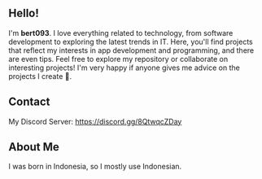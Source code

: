 ## Hello!

I'm **bert093**. I love everything related to technology, from software development to exploring the latest trends in IT. Here, you'll find projects that reflect my interests in app development and programming, and there are even tips. Feel free to explore my repository or collaborate on interesting projects! I'm very happy if anyone gives me advice on the projects I create 🚀.

## Contact
My Discord Server: https://discord.gg/8QtwqcZDay

## About Me
I was born in Indonesia, so I mostly use Indonesian.

<!--
**bert093/bert093** is a ✨ _special_ ✨ repository because its `README.md` (this file) appears on your GitHub profile.

Here are some ideas to get you started:

- 🔭 I’m currently working on ...
- 🌱 I’m currently learning ...
- 👯 I’m looking to collaborate on ...
- 🤔 I’m looking for help with ...
- 💬 Ask me about ...
- 📫 How to reach me: ...
- 😄 Pronouns: ...
- ⚡ Fun fact: ...
-->
